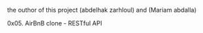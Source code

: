 the outhor of this project (abdelhak zarhloul) and (Mariam abdalla)

0x05. AirBnB clone - RESTful API
